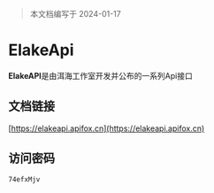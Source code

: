 > 本文档编写于 2024-01-17

# ElakeApi

**ElakeAPI**是由洱海工作室开发并公布的一系列Api接口

## 文档链接

[https://elakeapi.apifox.cn](https://elakeapi.apifox.cn)

## 访问密码

`74efxMjv`
